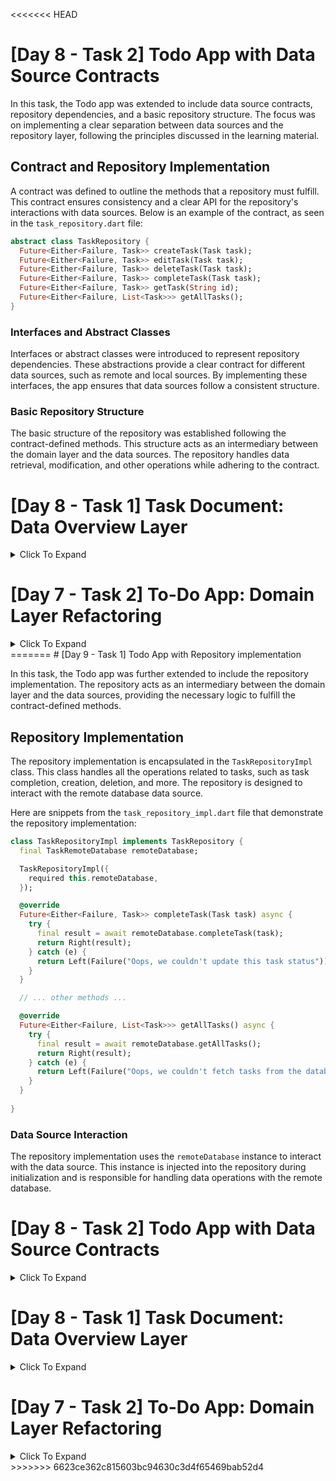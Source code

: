 <<<<<<< HEAD

# [Day 8 - Task 2] Todo App with Data Source Contracts

In this task, the Todo app was extended to include data source contracts, repository dependencies, and a basic repository structure. The focus was on implementing a clear separation between data sources and the repository layer, following the principles discussed in the learning material.

## Contract and Repository Implementation

A contract was defined to outline the methods that a repository must fulfill. This contract ensures consistency and a clear API for the repository's interactions with data sources. Below is an example of the contract, as seen in the `task_repository.dart` file:

```dart
abstract class TaskRepository {
  Future<Either<Failure, Task>> createTask(Task task);
  Future<Either<Failure, Task>> editTask(Task task);
  Future<Either<Failure, Task>> deleteTask(Task task);
  Future<Either<Failure, Task>> completeTask(Task task);
  Future<Either<Failure, Task>> getTask(String id);
  Future<Either<Failure, List<Task>>> getAllTasks();
}
```

### Interfaces and Abstract Classes

Interfaces or abstract classes were introduced to represent repository dependencies. These abstractions provide a clear contract for different data sources, such as remote and local sources. By implementing these interfaces, the app ensures that data sources follow a consistent structure.

### Basic Repository Structure

The basic structure of the repository was established following the contract-defined methods. This structure acts as an intermediary between the domain layer and the data sources. The repository handles data retrieval, modification, and other operations while adhering to the contract.


# [Day 8 - Task 1] Task Document: Data Overview Layer
<details>
<summary>Click To Expand</summary>
## Unit Tests for Task Entity

In this task, unit tests were implemented to ensure the correctness of the `Task` entity. The entity contains attributes such as `id`, `title`, `description`, `deadline`, and `status`. The tests validate the behavior of the `Task` entity constructor and its attributes.

```dart
test('Task entity should be correctly initialized', () {
  final task = Task(
    id: '1',
    title: 'Test Task',
    description: 'This is a test task',
    deadline: '2023-08-10',
    status: false,
  );

  expect(task.id, '1');
  expect(task.title, 'Test Task');
  expect(task.description, 'This is a test task');
  expect(task.deadline, '2023-08-10');
  expect(task.status, false);
});
```

## Unit Tests for ViewAllTasksUseCase

In this task, unit tests were written for the `ViewAllTasksUseCase` class. The use case is responsible for retrieving a list of all tasks. The tests ensure that the use case interacts correctly with the repository and returns the expected result.

```dart
test('ViewAllTasksUseCase should return a list of tasks', () async {
  final mockRepository = MockTodoRepository(); // Create a mock repository
  final useCase = ViewAllTasksUseCase(repository: mockRepository);

  when(mockRepository.getAllTasks())
      .thenAnswer((_) async => Right([Task(id: '1', title: 'Task 1')]));

  final result = await useCase(); // Call the use case

  expect(result, isA<Right>());
  expect(result.getOrElse(() => []), [Task(id: '1', title: 'Task 1')]);
});
```

## Implement Models

In this task, models were implemented in the `features/todo/data/models` directory. The `TaskModel` class mirrors the `Task` entity and includes conversion logic to and from JSON using `fromJson` and `toJson` methods. Unit tests were written to ensure the correctness of the `TaskModel` class.

```dart
class TaskModel {
  final String id;
  final String title;
  final String description;
  final String deadline;
  final bool status;

  TaskModel({
    required this.id,
    required this.title,
    required this.description,
    required this.deadline,
    this.status = false,
  });

  factory TaskModel.fromJson(Map<String, dynamic> json) {
    return TaskModel(
      id: json['id'],
      title: json['title'],
      description: json['description'],
      deadline: json['deadline'],
      status: json['status'] ?? false,
    );
  }

  Map<String, dynamic> toJson() {
    return {
      'id': id,
      'title': title,
      'description': description,
      'deadline': deadline,
      'status': status,
    };
  }
}
```
</details>


# [Day 7 - Task 2] To-Do App: Domain Layer Refactoring
<details>
<summary>Click To Expand</summary>
  
In this task, I have successfully completed the domain layer refactoring for the To-Do App. The goal of this task was to implement entities and use cases to enable the functionality of viewing all tasks, viewing a specific task, and creating a new task.

## Updates Made

### Entities

I created an entity class named `Task` that represents a single to-do task. Each task includes the following attributes:
- id: The unique identifier of the task.
- title: The title of the task.
- description: The description of the task.
- dueDate: The deadline for the task.

```dart
class Task {
  final String id;
  final String title;
  final String description;
  final String dueDate;
  final bool status;

  Task({
    required this.id,
    required this.title,
    required this.description,
    required this.dueDate,
    this.status = false,
  });
}
```

### Use Cases

I implemented the following use cases using callable classes:

#### View All Tasks

I created a use case class named `ViewAllTasksUseCase` that interacts with the domain layer to retrieve a list of all tasks. This use case follows the callable class principles and interacts with the repository to fetch tasks.

```dart
class ViewAllTasksUseCase implements UseCase<List<Task>, NoParams> {
  final TaskRepository repository;

  ViewAllTasksUseCase({
    required this.repository,
  });

  @override
  Future<Dartz.Either<Failure, List<Task>>> call(NoParams params) async {
    return await repository.getAllTasks();
  }
}
```

#### View Specific Task

I implemented the `ViewTaskUseCase` use case class to retrieve a specific task using its id. This use case accepts a parameter indicating the id of the task to be retrieved and fetches the task from the repository.

```dart
class ViewTaskUseCase implements UseCase<Task, String> {
  final TaskRepository repository;

  ViewTaskUseCase({
    required this.repository,
  });

  @override
  Future<Dartz.Either<Failure, Task>> call(String id) async {
    return await repository.getTask(id);
  }
}
```

#### Create New Task

I implemented the `CreateTaskUseCase` use case class to add a new task to the list of tasks. This use case accepts a `Task` object as a parameter, representing the new task to be created. It adds the new task to the repository.

```dart
class CreateTaskUseCase implements UseCase<Task, Params<Task>> {
  final TaskRepository repository;

  CreateTaskUseCase({
    required this.repository,
  });

  @override
  Future<Dartz.Either<Failure, Task>> call(Params<Task> params) async {
    return await repository.createTask(params.data);
  }
}
```
</details>
=======
# [Day 9 - Task 1] Todo App with Repository implementation

In this task, the Todo app was further extended to include the repository implementation. The repository acts as an intermediary between the domain layer and the data sources, providing the necessary logic to fulfill the contract-defined methods.

## Repository Implementation

The repository implementation is encapsulated in the `TaskRepositoryImpl` class. This class handles all the operations related to tasks, such as task completion, creation, deletion, and more. The repository is designed to interact with the remote database data source.

Here are snippets from the `task_repository_impl.dart` file that demonstrate the repository implementation:

```dart
class TaskRepositoryImpl implements TaskRepository {
  final TaskRemoteDatabase remoteDatabase;

  TaskRepositoryImpl({
    required this.remoteDatabase,
  });

  @override
  Future<Either<Failure, Task>> completeTask(Task task) async {
    try {
      final result = await remoteDatabase.completeTask(task);
      return Right(result);
    } catch (e) {
      return Left(Failure("Oops, we couldn't update this task status"));
    }
  }

  // ... other methods ...

  @override
  Future<Either<Failure, List<Task>>> getAllTasks() async {
    try {
      final result = await remoteDatabase.getAllTasks();
      return Right(result);
    } catch (e) {
      return Left(Failure("Oops, we couldn't fetch tasks from the database"));
    }
  }
  
}
```

### Data Source Interaction

The repository implementation uses the `remoteDatabase` instance to interact with the data source. This instance is injected into the repository during initialization and is responsible for handling data operations with the remote database.


# [Day 8 - Task 2] Todo App with Data Source Contracts
<details>
<summary>Click To Expand</summary>
In this task, the Todo app was extended to include data source contracts, repository dependencies, and a basic repository structure. The focus was on implementing a clear separation between data sources and the repository layer, following the principles discussed in the learning material.

## Contract and Repository Implementation

A contract was defined to outline the methods that a repository must fulfill. This contract ensures consistency and a clear API for the repository's interactions with data sources. Below is an example of the contract, as seen in the `task_repository.dart` file:

```dart
abstract class TaskRepository {
  Future<Either<Failure, Task>> createTask(Task task);
  Future<Either<Failure, Task>> editTask(Task task);
  Future<Either<Failure, Task>> deleteTask(Task task);
  Future<Either<Failure, Task>> completeTask(Task task);
  Future<Either<Failure, Task>> getTask(String id);
  Future<Either<Failure, List<Task>>> getAllTasks();
}
```

### Interfaces and Abstract Classes

Interfaces or abstract classes were introduced to represent repository dependencies. These abstractions provide a clear contract for different data sources, such as remote and local sources. By implementing these interfaces, the app ensures that data sources follow a consistent structure.

### Basic Repository Structure

The basic structure of the repository was established following the contract-defined methods. This structure acts as an intermediary between the domain layer and the data sources. The repository handles data retrieval, modification, and other operations while adhering to the contract.

</details>

# [Day 8 - Task 1] Task Document: Data Overview Layer
<details>
<summary>Click To Expand</summary>
## Unit Tests for Task Entity

In this task, unit tests were implemented to ensure the correctness of the `Task` entity. The entity contains attributes such as `id`, `title`, `description`, `deadline`, and `status`. The tests validate the behavior of the `Task` entity constructor and its attributes.

```dart
test('Task entity should be correctly initialized', () {
  final task = Task(
    id: '1',
    title: 'Test Task',
    description: 'This is a test task',
    deadline: '2023-08-10',
    status: false,
  );

  expect(task.id, '1');
  expect(task.title, 'Test Task');
  expect(task.description, 'This is a test task');
  expect(task.deadline, '2023-08-10');
  expect(task.status, false);
});
```

## Unit Tests for ViewAllTasksUseCase

In this task, unit tests were written for the `ViewAllTasksUseCase` class. The use case is responsible for retrieving a list of all tasks. The tests ensure that the use case interacts correctly with the repository and returns the expected result.

```dart
test('ViewAllTasksUseCase should return a list of tasks', () async {
  final mockRepository = MockTodoRepository(); // Create a mock repository
  final useCase = ViewAllTasksUseCase(repository: mockRepository);

  when(mockRepository.getAllTasks())
      .thenAnswer((_) async => Right([Task(id: '1', title: 'Task 1')]));

  final result = await useCase(); // Call the use case

  expect(result, isA<Right>());
  expect(result.getOrElse(() => []), [Task(id: '1', title: 'Task 1')]);
});
```

## Implement Models

In this task, models were implemented in the `features/todo/data/models` directory. The `TaskModel` class mirrors the `Task` entity and includes conversion logic to and from JSON using `fromJson` and `toJson` methods. Unit tests were written to ensure the correctness of the `TaskModel` class.

```dart
class TaskModel {
  final String id;
  final String title;
  final String description;
  final String deadline;
  final bool status;

  TaskModel({
    required this.id,
    required this.title,
    required this.description,
    required this.deadline,
    this.status = false,
  });

  factory TaskModel.fromJson(Map<String, dynamic> json) {
    return TaskModel(
      id: json['id'],
      title: json['title'],
      description: json['description'],
      deadline: json['deadline'],
      status: json['status'] ?? false,
    );
  }

  Map<String, dynamic> toJson() {
    return {
      'id': id,
      'title': title,
      'description': description,
      'deadline': deadline,
      'status': status,
    };
  }
}
```
</details>


# [Day 7 - Task 2] To-Do App: Domain Layer Refactoring
<details>
<summary>Click To Expand</summary>
  
In this task, I have successfully completed the domain layer refactoring for the To-Do App. The goal of this task was to implement entities and use cases to enable the functionality of viewing all tasks, viewing a specific task, and creating a new task.

## Updates Made

### Entities

I created an entity class named `Task` that represents a single to-do task. Each task includes the following attributes:
- id: The unique identifier of the task.
- title: The title of the task.
- description: The description of the task.
- dueDate: The deadline for the task.

```dart
class Task {
  final String id;
  final String title;
  final String description;
  final String dueDate;
  final bool status;

  Task({
    required this.id,
    required this.title,
    required this.description,
    required this.dueDate,
    this.status = false,
  });
}
```

### Use Cases

I implemented the following use cases using callable classes:

#### View All Tasks

I created a use case class named `ViewAllTasksUseCase` that interacts with the domain layer to retrieve a list of all tasks. This use case follows the callable class principles and interacts with the repository to fetch tasks.

```dart
class ViewAllTasksUseCase implements UseCase<List<Task>, NoParams> {
  final TaskRepository repository;

  ViewAllTasksUseCase({
    required this.repository,
  });

  @override
  Future<Dartz.Either<Failure, List<Task>>> call(NoParams params) async {
    return await repository.getAllTasks();
  }
}
```

#### View Specific Task

I implemented the `ViewTaskUseCase` use case class to retrieve a specific task using its id. This use case accepts a parameter indicating the id of the task to be retrieved and fetches the task from the repository.

```dart
class ViewTaskUseCase implements UseCase<Task, String> {
  final TaskRepository repository;

  ViewTaskUseCase({
    required this.repository,
  });

  @override
  Future<Dartz.Either<Failure, Task>> call(String id) async {
    return await repository.getTask(id);
  }
}
```

#### Create New Task

I implemented the `CreateTaskUseCase` use case class to add a new task to the list of tasks. This use case accepts a `Task` object as a parameter, representing the new task to be created. It adds the new task to the repository.

```dart
class CreateTaskUseCase implements UseCase<Task, Params<Task>> {
  final TaskRepository repository;

  CreateTaskUseCase({
    required this.repository,
  });

  @override
  Future<Dartz.Either<Failure, Task>> call(Params<Task> params) async {
    return await repository.createTask(params.data);
  }
}
```
</details>
>>>>>>> 6623ce362c815603bc94630c3d4f65469bab52d4
